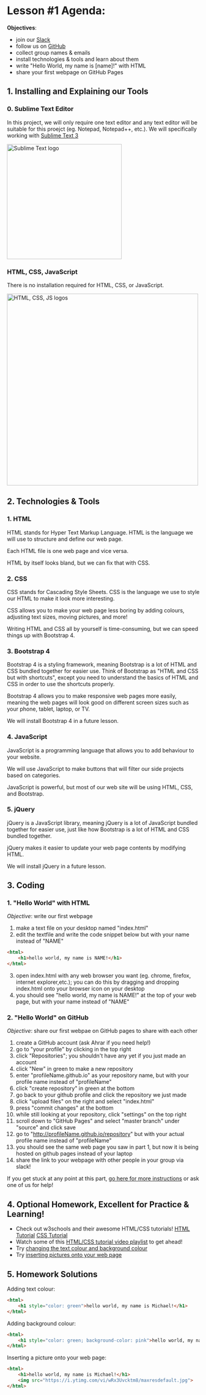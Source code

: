 # Lesson #1 Agenda:

**Objectives**: 
- join our [Slack](https://uwcoffeencode.slack.com)
- follow us on [GitHub](https://github.com/UWCoffeeNCode/Lessons)
- collect group names & emails
- install technologies & tools and learn about them
- write "Hello World, my name is [name]!" with HTML
- share your first webpage on GitHub Pages

## 1. Installing and Explaining our Tools

### 0. Sublime Text Editor
In this project, we will only require one text editor and any text editor will be suitable for this proejct (eg. Notepad, Notepad++, etc.). We will specifically working with [Sublime Text 3](https://www.sublimetext.com/3)

<img src="https://upload.wikimedia.org/wikipedia/en/d/d2/Sublime_Text_3_logo.png" alt="Sublime Text logo" width="300px"/>

### HTML, CSS, JavaScript
There is no installation required for HTML, CSS, or JavaScript. 

<img src="https://www.planet-source-code.com/vb/2010Redesign/images/LangugeHomePages/HTML5_CSS_JavaScript.png" alt="HTML, CSS, JS logos" width="500px"/>

## 2. Technologies & Tools

### 1. HTML
HTML stands for Hyper Text Markup Language. HTML is the language we will use to structure and define our web page. 

Each HTML file is one web page and vice versa.

HTML by itself looks bland, but we can fix that with CSS.

### 2. CSS
CSS stands for Cascading Style Sheets. CSS is the language we use to style our HTML to make it look more interesting.

CSS allows you to make your web page less boring by adding colours, adjusting text sizes, moving pictures, and more!

Writing HTML and CSS all by yourself is time-consuming, but we can speed things up with Bootstrap 4.

### 3. Bootstrap 4
Bootstrap 4 is a styling framework, meaning Bootstrap is a lot of HTML and CSS bundled together for easier use. Think of Bootstrap as "HTML and CSS but with shortcuts", except you need to understand the basics of HTML and CSS in order to use the shortcuts properly.

Bootstrap 4 allows you to make responsive web pages more easily, meaning the web pages will look good on different screen sizes such as your phone, tablet, laptop, or TV.

We will install Bootstrap 4 in a future lesson.

### 4. JavaScript
JavaScript is a programming language that allows you to add behaviour to your website.

We will use JavaScript to make buttons that will filter our side projects based on categories.

JavaScript is powerful, but most of our web site will be using HTML, CSS, and Bootstrap.

### 5. jQuery
jQuery is a JavaScript library, meaning jQuery is a lot of JavaScript bundled together for easier use, just like how Bootstrap is a lot of HTML and CSS bundled together.

jQuery makes it easier to update your web page contents by modifying HTML.

We will install jQuery in a future lesson. 

## 3. Coding

### 1. "Hello World" with HTML
*Objective*: write our first webpage

1. make a text file on your desktop named "index.html"
2. edit the textfile and write the code snippet below but with your name instead of "NAME"
```html
<html>
	<h1>hello world, my name is NAME!</h1>
</html>
```
3. open index.html with any web browser you want (eg. chrome, firefox, internet explorer,etc.); you can do this by dragging and dropping index.html onto your browser icon on your desktop
4. you should see "hello world, my name is NAME!" at the top of your web page, but with your name instead of "NAME"

### 2. "Hello World" on GitHub
*Objective*: share our first webpae on GitHub pages to share with each other

1. create a GitHub account (ask Ahrar if you need help!)
2. go to "your profile" by clicking in the top right
3. click "Repositories"; you shouldn't have any yet if you just made an account
4. click "New" in green to make a new repository
5. enter "profileName.github.io" as your repository name, but with your profile name instead of "profileName"
6. click "create repository" in green at the bottom
7. go back to your github profile and click the repository we just made
8. click "upload files" on the right and select "index.html"
9. press "commit changes" at the bottom
10. while still looking at your repository, click "settings" on the top right
11. scroll down to "GitHub Pages" and select "master branch" under "source" and click save
12. go to "http://profileName.github.io/repository" but with your actual profile name instead of "profileName"
13. you should see the same web page you saw in part 1, but now it is being hosted on github pages instead of your laptop
14. share the link to your webpage with other people in your group via slack!

If you get stuck at any point at this part, [go here for more instructions](https://pages.github.com/) or ask one of us for help!

## 4. Optional Homework, Excellent for Practice & Learning!
- Check out w3schools and their awesome HTML/CSS tutorials!
[HTML Tutorial](https://www.w3schools.com/html/default.asp)
[CSS Tutorial](https://www.w3schools.com/css/default.asp)
- Watch some of this [HTML/CSS tutorial video playlist](https://www.youtube.com/watch?v=pm5OVxpul48&list=PL0eyrZgxdwhwNC5ppZo_dYGVjerQY3xYU&index=2) to get ahead!
- Try [changing the text colour and background colour](https://www.w3schools.com/html/html_colors.asp)
- Try [inserting pictures onto your web page](https://www.w3schools.com/html/html_images.asp)

## 5. Homework Solutions
Adding text colour:
```html
<html>
	<h1 style="color: green">hello world, my name is Michael!</h1>
</html>
```

Adding background colour:
```html
<html>
	<h1 style="color: green; background-color: pink">hello world, my name is Michael!</h1>
</html>
```

Inserting a picture onto your web page:
```html
<html>
	<h1>hello world, my name is Michael!</h1>
	<img src="https://i.ytimg.com/vi/wRx3Uvcktm8/maxresdefault.jpg">
</html>
```